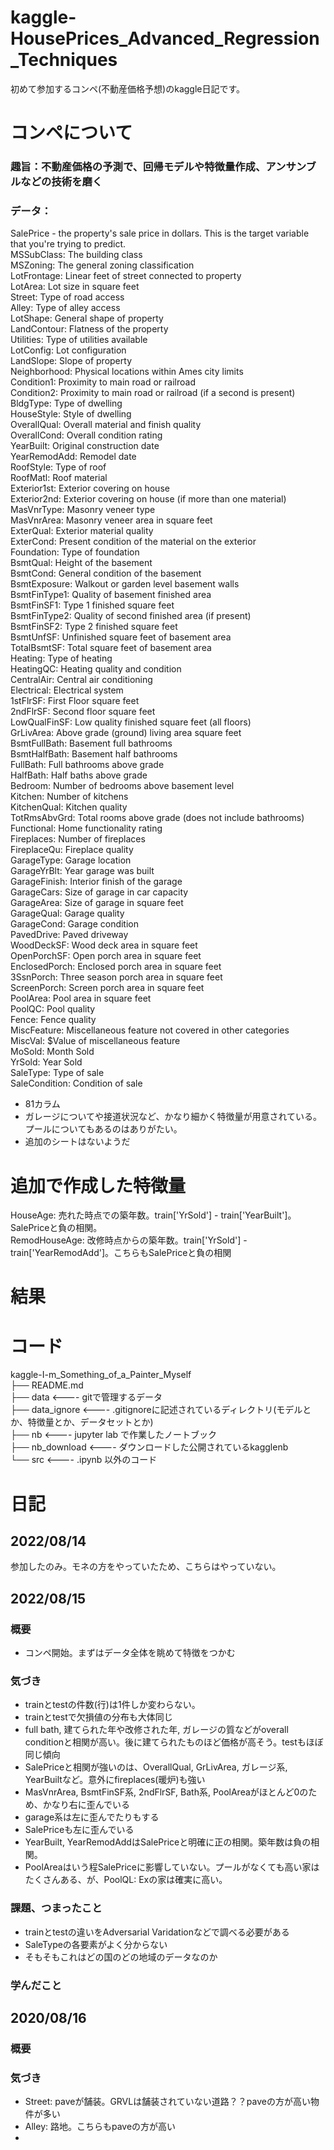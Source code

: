 # kaggle-HousePrices_Advanced_Regression_Techniques
初めて参加するコンペ(不動産価格予想)のkaggle日記です。

# コンペについて

### 趣旨：不動産価格の予測で、回帰モデルや特徴量作成、アンサンブルなどの技術を磨く
### データ：
SalePrice - the property's sale price in dollars. This is the target variable that you're trying to predict.  
MSSubClass: The building class  
MSZoning: The general zoning classification  
LotFrontage: Linear feet of street connected to property  
LotArea: Lot size in square feet  
Street: Type of road access  
Alley: Type of alley access  
LotShape: General shape of property  
LandContour: Flatness of the property  
Utilities: Type of utilities available  
LotConfig: Lot configuration  
LandSlope: Slope of property  
Neighborhood: Physical locations within Ames city limits  
Condition1: Proximity to main road or railroad  
Condition2: Proximity to main road or railroad (if a second is present)  
BldgType: Type of dwelling  
HouseStyle: Style of dwelling  
OverallQual: Overall material and finish quality  
OverallCond: Overall condition rating  
YearBuilt: Original construction date  
YearRemodAdd: Remodel date  
RoofStyle: Type of roof  
RoofMatl: Roof material  
Exterior1st: Exterior covering on house  
Exterior2nd: Exterior covering on house (if more than one material)  
MasVnrType: Masonry veneer type  
MasVnrArea: Masonry veneer area in square feet  
ExterQual: Exterior material quality  
ExterCond: Present condition of the material on the exterior  
Foundation: Type of foundation  
BsmtQual: Height of the basement  
BsmtCond: General condition of the basement  
BsmtExposure: Walkout or garden level basement walls  
BsmtFinType1: Quality of basement finished area  
BsmtFinSF1: Type 1 finished square feet  
BsmtFinType2: Quality of second finished area (if present)  
BsmtFinSF2: Type 2 finished square feet  
BsmtUnfSF: Unfinished square feet of basement area  
TotalBsmtSF: Total square feet of basement area  
Heating: Type of heating  
HeatingQC: Heating quality and condition  
CentralAir: Central air conditioning  
Electrical: Electrical system  
1stFlrSF: First Floor square feet  
2ndFlrSF: Second floor square feet  
LowQualFinSF: Low quality finished square feet (all floors)  
GrLivArea: Above grade (ground) living area square feet  
BsmtFullBath: Basement full bathrooms  
BsmtHalfBath: Basement half bathrooms  
FullBath: Full bathrooms above grade  
HalfBath: Half baths above grade  
Bedroom: Number of bedrooms above basement level  
Kitchen: Number of kitchens  
KitchenQual: Kitchen quality  
TotRmsAbvGrd: Total rooms above grade (does not include bathrooms)  
Functional: Home functionality rating  
Fireplaces: Number of fireplaces  
FireplaceQu: Fireplace quality   
GarageType: Garage location  
GarageYrBlt: Year garage was built  
GarageFinish: Interior finish of the garage  
GarageCars: Size of garage in car capacity  
GarageArea: Size of garage in square feet  
GarageQual: Garage quality  
GarageCond: Garage condition  
PavedDrive: Paved driveway  
WoodDeckSF: Wood deck area in square feet  
OpenPorchSF: Open porch area in square feet  
EnclosedPorch: Enclosed porch area in square feet  
3SsnPorch: Three season porch area in square feet  
ScreenPorch: Screen porch area in square feet  
PoolArea: Pool area in square feet  
PoolQC: Pool quality  
Fence: Fence quality  
MiscFeature: Miscellaneous feature not covered in other categories  
MiscVal: $Value of miscellaneous feature  
MoSold: Month Sold  
YrSold: Year Sold  
SaleType: Type of sale  
SaleCondition: Condition of sale  

- 81カラム
- ガレージについてや接道状況など、かなり細かく特徴量が用意されている。プールについてもあるのはありがたい。  
- 追加のシートはないようだ  


# 追加で作成した特徴量

HouseAge: 売れた時点での築年数。train['YrSold'] - train['YearBuilt']。SalePriceと負の相関。  
RemodHouseAge: 改修時点からの築年数。train['YrSold'] - train['YearRemodAdd']。こちらもSalePriceと負の相関  

# 結果


# コード

kaggle-I-m_Something_of_a_Painter_Myself  
├── README.md  
├── data         <---- gitで管理するデータ  
├── data_ignore  <---- .gitignoreに記述されているディレクトリ(モデルとか、特徴量とか、データセットとか)  
├── nb           <---- jupyter lab で作業したノートブック  
├── nb_download  <---- ダウンロードした公開されているkagglenb  
└── src          <---- .ipynb 以外のコード  



# 日記

## 2022/08/14
参加したのみ。モネの方をやっていたため、こちらはやっていない。


## 2022/08/15

### 概要
- コンペ開始。まずはデータ全体を眺めて特徴をつかむ 

### 気づき
- trainとtestの件数(行)は1件しか変わらない。
- trainとtestで欠損値の分布も大体同じ
- full bath, 建てられた年や改修された年, ガレージの質などがoverall conditionと相関が高い。後に建てられたものほど価格が高そう。testもほぼ同じ傾向
- SalePriceと相関が強いのは、OverallQual, GrLivArea, ガレージ系, YearBuiltなど。意外にfireplaces(暖炉)も強い
- MasVnrArea, BsmtFinSF系, 2ndFlrSF, Bath系, PoolAreaがほとんど0のため、かなり右に歪んでいる
- garage系は左に歪んでたりもする
- SalePriceも左に歪んでいる
- YearBuilt, YearRemodAddはSalePriceと明確に正の相関。築年数は負の相関。
- PoolAreaはいう程SalePriceに影響していない。プールがなくても高い家はたくさんある、が、PoolQL: Exの家は確実に高い。

### 課題、つまったこと
- trainとtestの違いをAdversarial Varidationなどで調べる必要がある
- SaleTypeの各要素がよく分からない
- そもそもこれはどの国のどの地域のデータなのか

### 学んだこと


## 2020/08/16

### 概要


### 気づき
- Street: paveが舗装。GRVLは舗装されていない道路？？paveの方が高い物件が多い
- Alley: 路地。こちらもpaveの方が高い
- 
